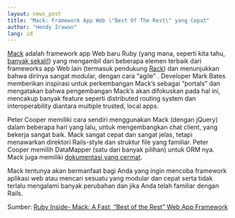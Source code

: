 ```yaml
---
layout: news_post
title: "Mack: Framework App Web \"Best Of The Rest\" yang Cepat"
author: "Hendy Irawan"
lang: id
---
```


[Mack][1] adalah framework app Web baru Ruby (yang mana, seperti kita
tahu, [banyak sekali!][2]) yang mengambil dari beberapa elemen terbaik
dari frameworks app Web lain (termasuk pendukung [Rack][3]) dan
menunjukkan bahwa dirinya sangat modular, dengan cara “agile” .
Developer Mark Bates memberikan inspirasi untuk perkembangan Mack’s
sebagai “portals” dan mengatakan bahwa pengembangan Mack’s akan
difokuskan pada hal ini, mencakup banyak feature seperti distributed
routing system dan interoperability diantara multiple trusted, local
apps.

Peter Cooper memiliki cara sendiri menggunakan Mack (dengan jQuery)
dalam beberapa hari yang lalu, untuk mengembangkan chat client, yang
bekerja sangat baik. Mack sangat cepat dan sangat jelas, tetapi
menawarkan direktori Rails-style dan struktur file yang familiar. Peter
Cooper memilih DataMapper (satu dari banyak pilihan) untuk ORM nya. Mack
juga memiliki [dokumentasi yang cermat][4].

Mack tentunya akan bermanfaat bagi Anda yang ingin mencoba framework
aplikasi web atau mencari sesuatu yang modular dan cepat serta tidak
terlalu mengalami banyak perubahan dan jika Anda telah familiar dengan
Rails.

Sumber: [Ruby Inside- Mack: A Fast, “Best of the Rest” Web App
Framework][5]



[1]: http://www.mackframework.com/
[2]: http://sinatrarb.com/Welcome
[3]: http://rack.rubyforge.org/
[4]: http://api.mackframework.com/
[5]: http://www.rubyinside.com/mack-a-fast-best-of-the-rest-web-app-framework-856.html
